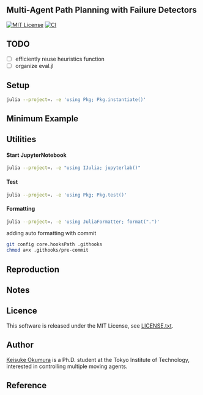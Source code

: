 Multi-Agent Path Planning with Failure Detectors
---
[![MIT License](http://img.shields.io/badge/license-MIT-blue.svg?style=flat)](LICENCE.txt)
[![CI](https://github.com/Kei18/mappfd/actions/workflows/ci.yaml/badge.svg?branch=dev)](https://github.com/Kei18/mappfd/actions/workflows/ci.yaml)

## TODO
- [ ] efficiently reuse heuristics function
- [ ] organize eval.jl

## Setup

```sh
julia --project=. -e 'using Pkg; Pkg.instantiate()'
```

## Minimum Example

## Utilities

#### Start JupyterNotebook
```sh
julia --project=. -e "using IJulia; jupyterlab()"
```

#### Test
```sh
julia --project=. -e 'using Pkg; Pkg.test()'
```

#### Formatting
```sh
julia --project=. -e 'using JuliaFormatter; format(".")'
```

adding auto formatting with commit

```sh
git config core.hooksPath .githooks
chmod a+x .githooks/pre-commit
```

## Reproduction

## Notes

## Licence
This software is released under the MIT License, see [LICENSE.txt](LICENCE.txt).

## Author
[Keisuke Okumura](https://kei18.github.io) is a Ph.D. student at the Tokyo Institute of Technology, interested in controlling multiple moving agents.

## Reference
